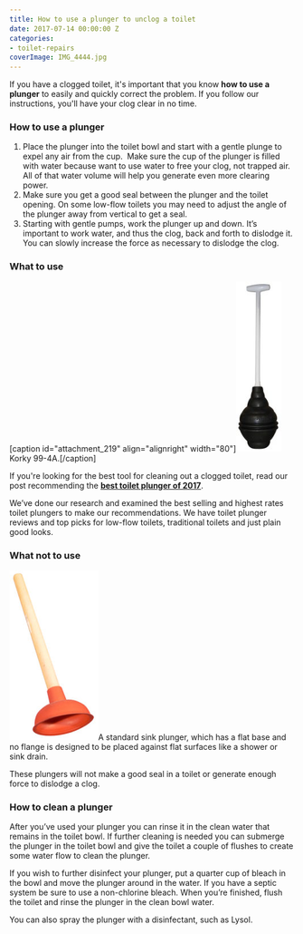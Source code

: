 ```yaml
---
title: How to use a plunger to unclog a toilet
date: 2017-07-14 00:00:00 Z
categories:
- toilet-repairs
coverImage: IMG_4444.jpg
---
```


If you have a clogged toilet, it's important that you know **how to use a plunger** to easily and quickly correct the problem. If you follow our instructions, you'll have your clog clear in no time.

### How to use a plunger

1. Place the plunger into the toilet bowl and start with a gentle plunge to expel any air from the cup.  Make sure the cup of the plunger is filled with water because want to use water to free your clog, not trapped air. All of that water volume will help you generate even more clearing power.
2. Make sure you get a good seal between the plunger and the toilet opening. On some low-flow toilets you may need to adjust the angle of the plunger away from vertical to get a seal.
3. Starting with gentle pumps, work the plunger up and down. It’s important to work water, and thus the clog, back and forth to dislodge it. You can slowly increase the force as necessary to dislodge the clog.

### What to use

\[caption id="attachment\_219" align="alignright" width="80"\]![Korky 99-4A how to use a plunger](assets/images/99-4A-Plunger-80x300.jpg) Korky 99-4A.\[/caption\]

If you're looking for the best tool for cleaning out a clogged toilet, read our post recommending the [**best toilet plunger of 2017**](http://fixatoilet.com/best-toilet-plunger-2017/).

We’ve done our research and examined the best selling and highest rates toilet plungers to make our recommendations. We have toilet plunger reviews and top picks for low-flow toilets, traditional toilets and just plain good looks.

### What not to use

![How to use a plunger: Plunger for sink and tub drains.](assets/images/Saugglocke_fcm-157x300.jpg)A standard sink plunger, which has a flat base and no flange is designed to be placed against flat surfaces like a shower or sink drain.

These plungers will not make a good seal in a toilet or generate enough force to dislodge a clog.

### How to clean a plunger

After you’ve used your plunger you can rinse it in the clean water that remains in the toilet bowl. If further cleaning is needed you can submerge the plunger in the toilet bowl and give the toilet a couple of flushes to create some water flow to clean the plunger.

If you wish to further disinfect your plunger, put a quarter cup of bleach in the bowl and move the plunger around in the water. If you have a septic system be sure to use a non-chlorine bleach. When you’re finished, flush the toilet and rinse the plunger in the clean bowl water.

You can also spray the plunger with a disinfectant, such as Lysol.
